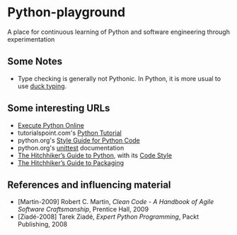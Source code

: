 # Python-playground

A place for continuous learning of Python and software engineering through experimentation

## Some Notes

- Type checking is generally not Pythonic. In Python, it is more usual to use [duck typing](https://en.m.wikipedia.org/wiki/Duck_typing).

## Some interesting URLs

- [Execute Python Online](https://www.tutorialspoint.com/python3_terminal_online.php)
- tutorialspoint.com's [Python Tutorial](https://www.tutorialspoint.com/python)
- python.org's [Style Guide for Python Code](https://www.python.org/dev/peps/pep-0008/)
- python.org's [unittest](https://docs.python.org/3/library/unittest.html) documentation
- [The Hitchhiker’s Guide to Python](https://docs.python-guide.org/), with its [Code Style](https://docs.python-guide.org/writing/style/)
- [The Hitchhiker’s Guide to Packaging](https://the-hitchhikers-guide-to-packaging.readthedocs.io/en/latest/)

## References and influencing material

- [Martin-2009] Robert C. Martin, _Clean Code - A Handbook of Agile Software Craftsmanship_, Prentice Hall, 2009
- [Ziadé-2008] Tarek Ziadé, _Expert Python Programming_, Packt Publishing, 2008
